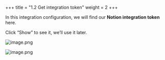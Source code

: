 +++
title = "1.2 Get integration token"
weight = 2
+++


In this integration configuration, we will find our **Notion integration token** here.


Click “Show” to see it, we’ll use it later.


![image.png](/images/002-ii-level-1-notion-to-md/001-1-setup-notion-integration/5-606575-image.png)


![image.png](/images/002-ii-level-1-notion-to-md/001-1-setup-notion-integration/5-449739-image.png)


